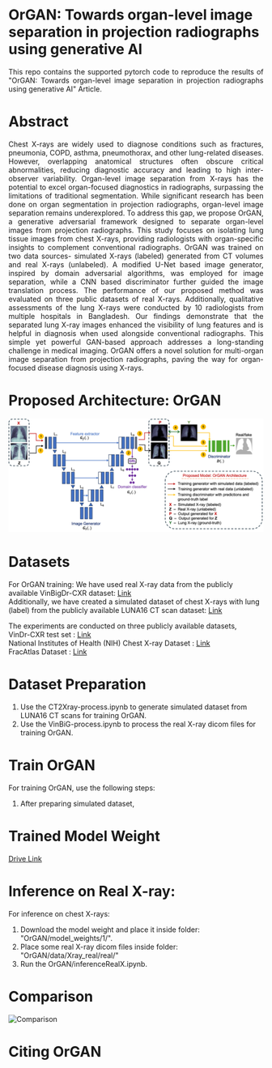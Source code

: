 # OrGAN: Towards organ-level image separation in projection radiographs using generative AI 
<p align="justify"> This repo contains the supported pytorch code to reproduce the results of "OrGAN: Towards organ-level image separation in projection radiographs using generative AI" Article. </p>

# Abstract

<p align="justify"> 
Chest X-rays are widely used to diagnose conditions such as fractures, pneumonia, COPD, asthma, pneumothorax, and other lung-related diseases. However, overlapping anatomical structures often obscure critical abnormalities, reducing diagnostic accuracy and leading to high inter-observer variability. Organ-level image separation from X-rays has the potential to excel organ-focused diagnostics in radiographs, surpassing the limitations of traditional segmentation. While significant research has been done on organ segmentation in projection radiographs, organ-level image separation remains underexplored. To address this gap, we propose OrGAN, a generative adversarial framework designed to separate organ-level images from projection radiographs. This study focuses on isolating lung tissue images from chest X-rays, providing radiologists with organ-specific insights to complement conventional radiographs. OrGAN was trained on two data sources- simulated X-rays (labeled) generated from CT volumes and real X-rays (unlabeled). A modified U-Net based image generator, inspired by domain adversarial algorithms, was employed for image separation, while a CNN based discriminator further guided the image translation process. The performance of our proposed method was evaluated on three public datasets of real X-rays. Additionally, qualitative assessments of the lung X-rays were conducted by 10 radiologists from multiple hospitals in Bangladesh. Our findings demonstrate that the separated lung X-ray images enhanced the visibility of lung features and is helpful in diagnosis when used alongside conventional radiographs. This simple yet powerful GAN-based approach addresses a long-standing challenge in medical imaging. OrGAN offers a novel solution for multi-organ image separation from projection radiographs, paving the way for organ-focused disease diagnosis using X-rays.
</p>

# Proposed Architecture: OrGAN
![Architecture](images/OrGAN.png)

# Datasets

For OrGAN training:
  We have used real X-ray data from the publicly available VinBigDr-CXR dataset: [Link](https://vindr.ai/datasets/cxr) </br>
  Additionally, we have created a simulated dataset of chest X-rays with lung (label) from the publicly available LUNA16 CT scan dataset: [Link](https://luna16.grand-challenge.org/Download/)</br>

The experiments are conducted on three publicly available datasets, </br>
VinDr-CXR test set : [Link](https://vindr.ai/datasets/cxr)</br>
National Institutes of Health (NIH) Chest X-ray Dataset : [Link](https://huggingface.co/datasets/alkzar90/NIH-Chest-X-ray-dataset)</br>
FracAtlas Dataset : [Link](https://figshare.com/articles/dataset/The_dataset/22363012?file=43283628)</br>

# Dataset Preparation
1) Use the CT2Xray-process.ipynb to generate simulated dataset from LUNA16 CT scans for training OrGAN.
2) Use the VinBiG-process.ipynb to process the real X-ray dicom files for training OrGAN.

# Train OrGAN
For training OrGAN, use the following steps:
1) After preparing simulated dataset, 

# Trained Model Weight
[Drive Link](https://buetedu-my.sharepoint.com/:u:/g/personal/kawsarahmed_bme_buet_ac_bd/Ee01wk04QAlPjgNOezHTYq4BOc6anbIAB2Ym1Y8dlRCCCg?e=YLcXzy)

# Inference on Real X-ray:
For inference on chest X-rays: 
1) Download the model weight and place it inside folder: "OrGAN/model_weights/1/".
2) Place some real X-ray dicom files inside folder: "OrGAN/data/Xray_real/real/"
3) Run the OrGAN/inferenceRealX.ipynb.

# Comparison 
![Comparison](images/Video.gif)

# Citing OrGAN
